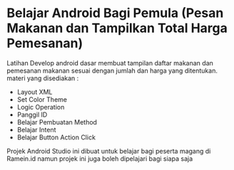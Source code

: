 # Belajar Android Bagi Pemula (Pesan Makanan dan Tampilkan Total Harga Pemesanan)

Latihan Develop android dasar membuat tampilan daftar makanan dan pemesanan makanan
sesuai dengan jumlah dan harga yang ditentukan. materi yang disediakan :

- Layout XML
- Set Color Theme
- Logic Operation
- Panggil ID
- Belajar Pembuatan Method
- Belajar Intent
- Belajar Button Action Click


Projek Android Studio ini dibuat untuk belajar bagi peserta
magang di Ramein.id namun projek ini juga boleh dipelajari bagi siapa saja

